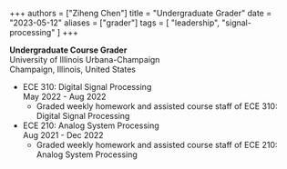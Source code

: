 +++
authors = ["Ziheng Chen"]
title = "Undergraduate Grader"
date = "2023-05-12"
aliases = ["grader"]
tags = [
    "leadership", "signal-processing"
]
+++
 
**Undergraduate Course Grader**  
University of Illinois Urbana-Champaign  
Champaign, Illinois, United States  
- ECE 310: Digital Signal Processing  
May 2022 - Aug 2022
    - Graded weekly homework and assisted course staff of ECE 310: Digital Signal Processing
- ECE 210: Analog System Processing  
Aug 2021 - Dec 2022
    - Graded weekly homework and assisted course staff of ECE 210: Analog System Processing


